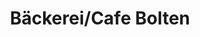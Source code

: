 ---
title: "Bäckerei/Cafe Bolten"
url: /duisburg/baeckerei-cafe-bolten-koenigstrasse/
shop: Bäckerei
---